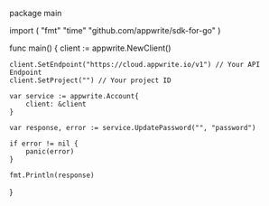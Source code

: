 package main

import (
    "fmt"
    "time"
    "github.com/appwrite/sdk-for-go"
)

func main() {
    client := appwrite.NewClient()

    client.SetEndpoint("https://cloud.appwrite.io/v1") // Your API Endpoint
    client.SetProject("") // Your project ID

    var service := appwrite.Account{
        client: &client
    }

    var response, error := service.UpdatePassword("", "password")

    if error != nil {
        panic(error)
    }

    fmt.Println(response)
}

